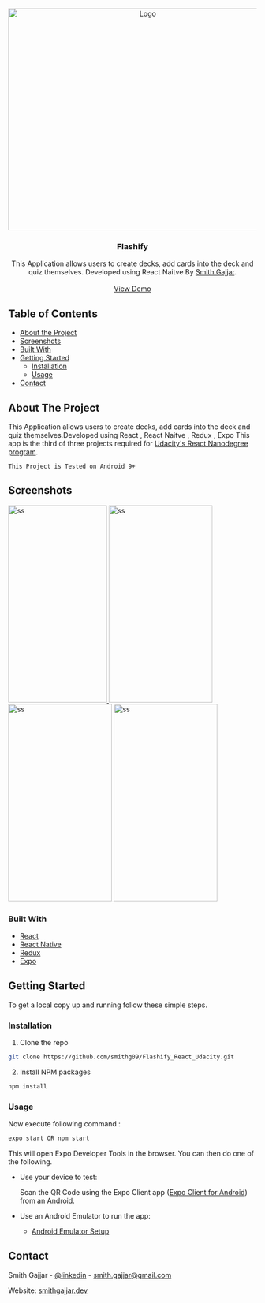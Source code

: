 <!-- PROJECT LOGO -->
<br />
<p align="center">
  <a href="https://github.com/smithg09/Flashify_React_Udacity">
    <img src="assets/splash.png" alt="Logo" width="550" height="450">
  </a>

  <h3 align="center">Flashify</h3>

  <p align="center">
    This Application allows users to create decks, add cards into the deck and quiz themselves.
    Developed using React Naitve By <a href="https://smithgajjar.me">Smith Gajjar</a>.
    <br />
    <br />
    <a href="https://expo.io/@smithg09/flashify">View Demo</a>
    </p>
</p>



<!-- TABLE OF CONTENTS -->
## Table of Contents

* [About the Project](#about-the-project)
* [Screenshots](#screenshots)
* [Built With](#built-with)
* [Getting Started](#getting-started)
  * [Installation](#installation)
  * [Usage](#usage)
* [Contact](#contact)



<!-- ABOUT THE PROJECT -->
## About The Project

This Application allows users to create decks, add cards into the deck and quiz themselves.Developed using React , React Naitve , Redux , Expo 
This app is the third of three projects required for [Udacity's React Nanodegree program](https://www.udacity.com/course/react-nanodegree--nd019).

    This Project is Tested on Android 9+ 

## Screenshots

<a href="#">
    <img src="assets/screenshots/s1.png" alt="ss" width="200" height="400">
</a>

<a href="#">
    <img src="assets/screenshots/s2.png" alt="ss" width="210" height="400">
</a>

<a href="#">
    <img src="assets/screenshots/s3.png" alt="ss" width="210" height="400">
</a>

<a href="#">
    <img src="assets/screenshots/s4.png" alt="ss" width="210" height="400">
</a>

### Built With

* [React](https://reactjs.org/)
* [React Native](https://reactnative.dev/)
* [Redux](https://redux.js.org/)
* [Expo](https://expo.io/)



<!-- GETTING STARTED -->
## Getting Started

To get a local copy up and running follow these simple steps.


### Installation
 
1. Clone the repo
```sh
git clone https://github.com/smithg09/Flashify_React_Udacity.git
```
2. Install NPM packages
```sh
npm install
```


<!-- USAGE EXAMPLES -->
### Usage

Now execute following command :  
```sh 
expo start OR npm start
```
This will open Expo Developer Tools in the browser.  You can then do one of the following.

- Use your device to test:

    Scan the QR Code using the Expo Client app ([Expo Client for Android](https://expo.io/tools#client))  from an Android.

- Use an Android Emulator to run the app:
    - [Android Emulator Setup](https://docs.expo.io/versions/v33.0.0/introduction/installation/#android-emulator)


<!-- CONTACT -->
## Contact

Smith Gajjar - [@linkedin](https://www.linkedin.com/in/smithg09/) - smith.gajjar@gmail.com

Website: [smithgajjar.dev](https://smithgajjar.dev)
